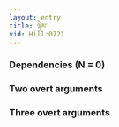 ```yaml
---
layout: entry
title: ལྟེམ་
vid: Hill:0721
---
```

### Dependencies (N = 0)


### Two overt arguments


### Three overt arguments
